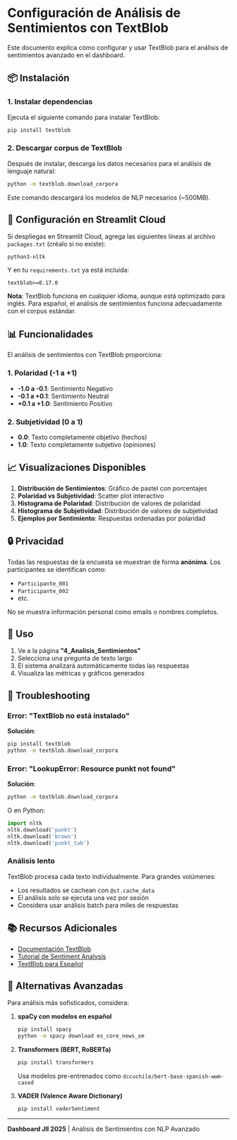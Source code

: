 # Configuración de Análisis de Sentimientos con TextBlob

Este documento explica cómo configurar y usar TextBlob para el análisis de sentimientos avanzado en el dashboard.

## 📦 Instalación

### 1. Instalar dependencias

Ejecuta el siguiente comando para instalar TextBlob:

```bash
pip install textblob
```

### 2. Descargar corpus de TextBlob

Después de instalar, descarga los datos necesarios para el análisis de lenguaje natural:

```bash
python -m textblob.download_corpora
```

Este comando descargará los modelos de NLP necesarios (~500MB).

## 🔧 Configuración en Streamlit Cloud

Si despliegas en Streamlit Cloud, agrega las siguientes líneas al archivo `packages.txt` (créalo si no existe):

```
python3-nltk
```

Y en tu `requirements.txt` ya está incluida:
```
textblob>=0.17.0
```

**Nota**: TextBlob funciona en cualquier idioma, aunque está optimizado para inglés. Para español, el análisis de sentimientos funciona adecuadamente con el corpus estándar.

## 📊 Funcionalidades

El análisis de sentimientos con TextBlob proporciona:

### 1. **Polaridad** (-1 a +1)
- **-1.0 a -0.1**: Sentimiento Negativo
- **-0.1 a +0.1**: Sentimiento Neutral
- **+0.1 a +1.0**: Sentimiento Positivo

### 2. **Subjetividad** (0 a 1)
- **0.0**: Texto completamente objetivo (hechos)
- **1.0**: Texto completamente subjetivo (opiniones)

## 📈 Visualizaciones Disponibles

1. **Distribución de Sentimientos**: Gráfico de pastel con porcentajes
2. **Polaridad vs Subjetividad**: Scatter plot interactivo
3. **Histograma de Polaridad**: Distribución de valores de polaridad
4. **Histograma de Subjetividad**: Distribución de valores de subjetividad
5. **Ejemplos por Sentimiento**: Respuestas ordenadas por polaridad

## 🔒 Privacidad

Todas las respuestas de la encuesta se muestran de forma **anónima**. Los participantes se identifican como:
- `Participante_001`
- `Participante_002`
- etc.

No se muestra información personal como emails o nombres completos.

## 🚀 Uso

1. Ve a la página **"4_Analisis_Sentimientos"**
2. Selecciona una pregunta de texto largo
3. El sistema analizará automáticamente todas las respuestas
4. Visualiza las métricas y gráficos generados

## 🐛 Troubleshooting

### Error: "TextBlob no está instalado"

**Solución**: 
```bash
pip install textblob
python -m textblob.download_corpora
```

### Error: "LookupError: Resource punkt not found"

**Solución**:
```bash
python -m textblob.download_corpora
```

O en Python:
```python
import nltk
nltk.download('punkt')
nltk.download('brown')
nltk.download('punkt_tab')
```

### Análisis lento

TextBlob procesa cada texto individualmente. Para grandes volúmenes:
- Los resultados se cachean con `@st.cache_data`
- El análisis solo se ejecuta una vez por sesión
- Considera usar análisis batch para miles de respuestas

## 📚 Recursos Adicionales

- [Documentación TextBlob](https://textblob.readthedocs.io/)
- [Tutorial de Sentiment Analysis](https://textblob.readthedocs.io/en/dev/quickstart.html#sentiment-analysis)
- [TextBlob para Español](https://github.com/s2t2/textblob-es)

## 🔄 Alternativas Avanzadas

Para análisis más sofisticados, considera:

1. **spaCy con modelos en español**
   ```bash
   pip install spacy
   python -m spacy download es_core_news_sm
   ```

2. **Transformers (BERT, RoBERTa)**
   ```bash
   pip install transformers
   ```
   Usa modelos pre-entrenados como `dccuchile/bert-base-spanish-wwm-cased`

3. **VADER (Valence Aware Dictionary)**
   ```bash
   pip install vaderSentiment
   ```

---

**Dashboard JII 2025** | Análisis de Sentimientos con NLP Avanzado

